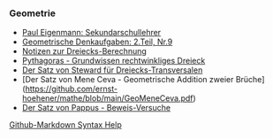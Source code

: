 

### Geometrie
- [Paul Eigenmann: Sekundarschullehrer](https://github.com/ernst-hoehener/mathe/blob/main/GeoPaulEigenmann.pdf)
- [Geometrische Denkaufgaben: 2.Teil, Nr.9](https://github.com/ernst-hoehener/mathe/blob/main/GeoEigenmann9.pdf)
- [Notizen zur Dreiecks-Berechnung](https://github.com/ernst-hoehener/mathe/blob/main/GeoDreieck.pdf)
- [Pythagoras - Grundwissen rechtwinkliges Dreieck](https://github.com/ernst-hoehener/mathe/blob/main/GeoDreieck.pdf)
- [Der Satz von Steward für Dreiecks-Transversalen](https://github.com/ernst-hoehener/mathe/blob/main/GeoSteward.pdf)
- [Der Satz von Mene Ceva - Geometrische Addition zweier Brüche]
  (https://github.com/ernst-hoehener/mathe/blob/main/GeoMeneCeva.pdf)
- [Der Satz von Pappus - Beweis-Versuche](https://github.com/ernst-hoehener/mathe/blob/main/GeoPappus1.pdf)


[Github-Markdown Syntax Help](https://docs.github.com/en/get-started/writing-on-github/getting-started-with-writing-and-formatting-on-github/basic-writing-and-formatting-syntax)
